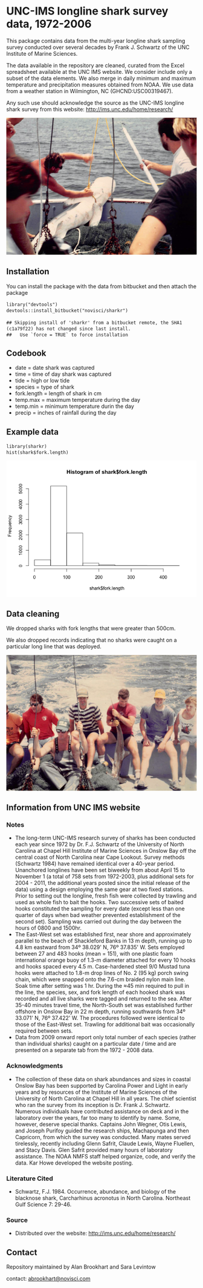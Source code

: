 UNC-IMS longline shark survey data, 1972-2006
=============================================

This package contains data from the multi-year longline shark sampling
survey conducted over several decades by Frank J. Schwartz of the UNC
Institute of Marine Sciences.

The data available in the repository are cleaned, curated from the Excel
spreadsheet available at the UNC IMS website. We consider include only a
subset of the data elements. We also merge in daily minimum and maximum
temperature and precipitation measures obtained from NOAA. We use data
from a weather station in Wilmington, NC (GHCND:USC00319467).

Any such use should acknowledge the source as the UNC-IMS longline shark
survey from this website: <http://ims.unc.edu/home/research/>

![](shark_trip2.png)

Installation
------------

You can install the package with the data from bitbucket and then attach
the package

    library("devtools")
    devtools::install_bitbucket("novisci/sharkr")

    ## Skipping install of 'sharkr' from a bitbucket remote, the SHA1 (c1a79f22) has not changed since last install.
    ##   Use `force = TRUE` to force installation

Codebook
--------

-   date = date shark was captured
-   time = time of day shark was captured
-   tide = high or low tide
-   species = type of shark
-   fork.length = length of shark in cm
-   temp.max = maximum temperature during the day
-   temp.min = minimum temperature durin the day
-   precip = inches of rainfall during the day

Example data
------------

    library(sharkr)
    hist(shark$fork.length)

![](README_files/figure-markdown_strict/unnamed-chunk-2-1.png)

Data cleaning
-------------

We dropped sharks with fork lengths that were greater than 500cm.

We also dropped records indicating that no sharks were caught on a
particular long line that was deployed.

![](shark_trip.png)

Information from UNC IMS website
--------------------------------

### Notes

-   The long-term UNC-IMS research survey of sharks has been conducted
    each year since 1972 by Dr. F.J. Schwartz of the University of North
    Carolina at Chapel Hill Institute of Marine Sciences in Onslow Bay
    off the central coast of North Carolina near Cape Lookout. Survey
    methods (Schwartz 1984) have remained identical over a
    40-year period. Unanchored longlines have been set biweekly from
    about April 15 to November 1 (a total of 758 sets from 1972-2003,
    plus additional sets for 2004 - 2011, the additional years posted
    since the initial release of the data) using a design employing the
    same gear at two fixed stations. Prior to setting out the longline,
    fresh fish were collected by trawling and used as whole fish to bait
    the hooks. Two successive sets of baited hooks constituted the
    sampling for every date (except less than one quarter of days when
    bad weather prevented establishment of the second set). Sampling was
    carried out during the day between the hours of 0800 and 1500hr.
-   The East-West set was established first, near shore and
    approximately parallel to the beach of Shackleford Banks in 13 m
    depth, running up to 4.8 km eastward from 34º 38.029' N, 76º
    37.835' W. Sets employed between 27 and 483 hooks (mean = 151), with
    one plastic foam international orange buoy of 1.3-m diameter
    attached for every 10 hooks and hooks spaced every 4.5 m.
    Case-hardened steel 9/0 Mustad tuna hooks were attached to 1.8-m
    drop lines of No. 2 (95 kg) porch swing chain, which were snapped
    onto the 7.6-cm braided nylon main line. Soak time after setting was
    1 hr. During the ≈45 min required to pull in the line, the species,
    sex, and fork length of each hooked shark was recorded and all live
    sharks were tagged and returned to the sea. After 35-40 minutes
    travel time, the North-South set was established further offshore in
    Onslow Bay in 22 m depth, running southwards from 34º 33.071' N, 76º
    37.422' W. The procedures followed were identical to those of the
    East-West set. Trawling for additional bait was occasionally
    required between sets.
-   Data from 2009 onward report only total number of each species
    (rather than individual sharks) caught on a particular date / time
    and are presented on a separate tab from the 1972 - 2008 data.

### Acknowledgments

-   The collection of these data on shark abundances and sizes in
    coastal Onslow Bay has been supported by Carolina Power and Light in
    early years and by resources of the Institute of Marine Sciences of
    the University of North Carolina at Chapel Hill in all years. The
    chief scientist who ran the survey from its inception is Dr.
    Frank J. Schwartz. Numerous individuals have contributed assistance
    on deck and in the laboratory over the years, far too many to
    identify by name. Some, however, deserve special thanks. Captains
    John Wegner, Otis Lewis, and Joseph Purifoy guided the research
    ships, Machapunga and then Capricorn, from which the survey
    was conducted. Many mates served tirelessly, recently including
    Glenn Safrit, Claude Lewis, Wayne Fluellen, and Stacy Davis. Glen
    Safrit provided many hours of laboratory assistance. The NOAA NMFS
    staff helped organize, code, and verify the data. Kar Howe developed
    the website posting.

### Literature Cited

-   Schwartz, F.J. 1984. Occurrence, abundance, and biology of the
    blacknose shark, Carcharhinus acronotus in North Carolina. Northeast
    Gulf Science 7: 29-46.

### Source

-   Distributed over the website: <http://ims.unc.edu/home/research/>

Contact
-------

Repository maintained by Alan Brookhart and Sara Levintow

contact: <abrookhart@novisci.com>
